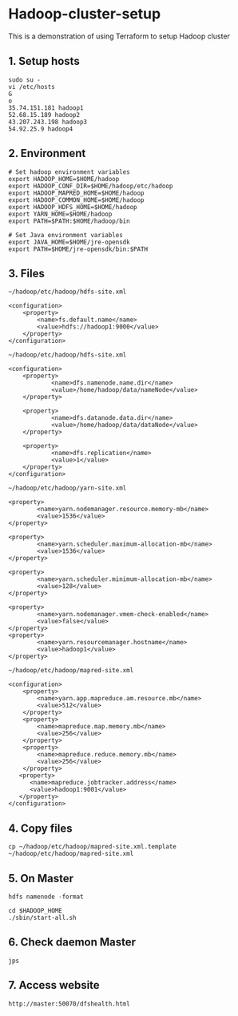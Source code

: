 # Hadoop-cluster-setup
This is a demonstration of using Terraform to setup Hadoop cluster
## 1. Setup hosts
```
sudo su -
vi /etc/hosts
G
o
35.74.151.181 hadoop1
52.68.15.189 hadoop2
43.207.243.198 hadoop3
54.92.25.9 hadoop4
```

## 2. Environment
```
# Set hadoop environment variables
export HADOOP_HOME=$HOME/hadoop
export HADOOP_CONF_DIR=$HOME/hadoop/etc/hadoop
export HADOOP_MAPRED_HOME=$HOME/hadoop
export HADOOP_COMMON_HOME=$HOME/hadoop
export HADOOP_HDFS_HOME=$HOME/hadoop
export YARN_HOME=$HOME/hadoop
export PATH=$PATH:$HOME/hadoop/bin

# Set Java environment variables
export JAVA_HOME=$HOME/jre-opensdk
export PATH=$HOME/jre-opensdk/bin:$PATH
```

## 3. Files
`~/hadoop/etc/hadoop/hdfs-site.xml`
```
<configuration>
    <property>
        <name>fs.default.name</name>
        <value>hdfs://hadoop1:9000</value>
    </property>
</configuration>
```
`~/hadoop/etc/hadoop/hdfs-site.xml`
```
<configuration>
    <property>
            <name>dfs.namenode.name.dir</name>
            <value>/home/hadoop/data/nameNode</value>
    </property>

    <property>
            <name>dfs.datanode.data.dir</name>
            <value>/home/hadoop/data/dataNode</value>
    </property>

    <property>
            <name>dfs.replication</name>
            <value>1</value>
    </property>
</configuration>
```
`~/hadoop/etc/hadoop/yarn-site.xml`
```
<property>
        <name>yarn.nodemanager.resource.memory-mb</name>
        <value>1536</value>
</property>

<property>
        <name>yarn.scheduler.maximum-allocation-mb</name>
        <value>1536</value>
</property>

<property>
        <name>yarn.scheduler.minimum-allocation-mb</name>
        <value>128</value>
</property>

<property>
        <name>yarn.nodemanager.vmem-check-enabled</name>
        <value>false</value>
</property>
<property>
        <name>yarn.resourcemanager.hostname</name>
        <value>hadoop1</value>
</property>
```
`~/hadoop/etc/hadoop/mapred-site.xml`
```
<configuration>
    <property>
        <name>yarn.app.mapreduce.am.resource.mb</name>
        <value>512</value>
    </property>
    <property>
        <name>mapreduce.map.memory.mb</name>
        <value>256</value>
    </property>
    <property>
        <name>mapreduce.reduce.memory.mb</name>
        <value>256</value>
    </property>
   <property> 
      <name>mapreduce.jobtracker.address</name> 
      <value>hadoop1:9001</value> 
   </property> 
</configuration>
```
## 4. Copy files
```
cp ~/hadoop/etc/hadoop/mapred-site.xml.template ~/hadoop/etc/hadoop/mapred-site.xml
```
## 5. On Master
```
hdfs namenode -format
```
```
cd $HADOOP_HOME
./sbin/start-all.sh
```
## 6. Check daemon Master
```
jps
```
## 7. Access website
```
http://master:50070/dfshealth.html
```
